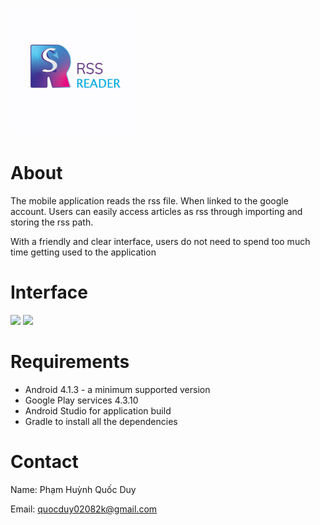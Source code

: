 # <img src="app/src/main/res/drawable-v24/logo_and_title.jpg" height="200" wight="200"/>
# About
The mobile application reads the rss file. When linked to the google account. Users can easily access articles as rss through importing and storing the rss path.

With a friendly and clear interface, users do not need to spend too much time getting used to the application 

# Interface
<img src="https://mshop4girls.000webhostapp.com/Screen1.jpg"  height="500" wight="500" /> <img src="https://mshop4girls.000webhostapp.com/Screen2.jpg"  height="500" wight="500"/>

# Requirements
- Android 4.1.3 - a minimum supported version
- Google Play services 4.3.10
- Android Studio for application build
- Gradle to install all the dependencies

# Contact
Name: Phạm Huỳnh Quốc Duy

Email: quocduy02082k@gmail.com
